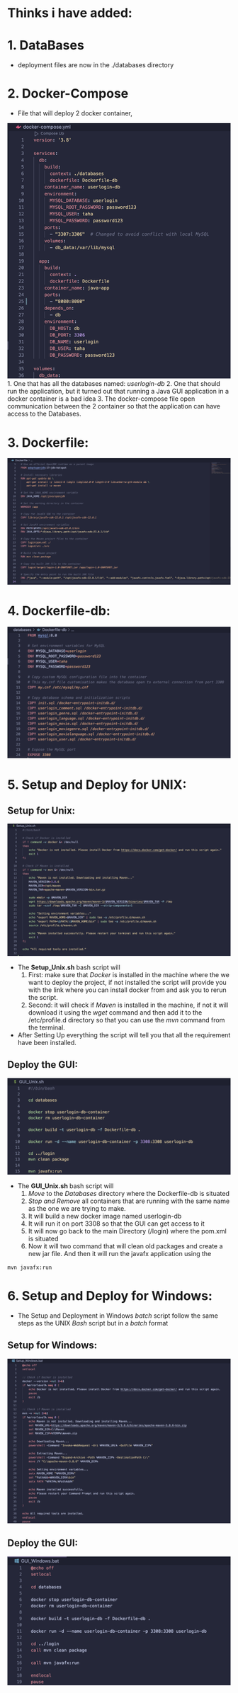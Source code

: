 
# Thinks i have added:

# 1. **DataBases** 

- deployment files are now in the ./databases directory
# 2. **Docker-Compose** 

- File that will deploy 2 docker container,

![](/Screenshots/Docker-compose.png)
	1. One that has all the databases named: *userlogin-db* 
	2. One that should run the application, but it turned out that running a Java GUI application in a docker container is a bad idea
	3. The docker-compose file open communication between the 2 container so that the application can have access to the Databases.
# 3. **Dockerfile**:
![](/Screenshots/Dockerfile.png)

# 4. **Dockerfile-db**:
![](/Screenshots/Dockerfile-db.png)

# 5. **Setup and Deploy for UNIX:**

## Setup for Unix:
![](/Screenshots/Setup_Unix.png)
- The **Setup_Unix.sh** bash script will
	1. First: make sure that *Docker* is installed in the machine where the we want to deploy the project, if not installed the script will provide you with the link where you can install docker from and ask you to rerun the script.
	2. Second: it will check if *Maven* is installed in the machine, if not it will download it using the *wget* command and then add it to the /etc/profile.d directory so that you can use the *mvn* command from the terminal.
- After Setting Up everything the script will tell you that all the requirement have been installed.
## Deploy the GUI:
![](/Screenshots/GUI_Unix.png)
- The **GUI_Unix.sh** bash script will 
	1. *Move* to the *Databases* directory where the Dockerfile-db is situated
	2. *Stop and Remove* all containers that are running with the same name as the one we are trying to make.
	3. It will build a new docker image named userlogin-db
	4. It will run it on port 3308 so that the GUI can get access to it
	5. It will now go back to the main Directory (/login) where the pom.xml is situated
	6. Now it will two command that will clean old packages and create a new jar file. And then it will run the javafx application using the
```bash
mvn javafx:run
```


# 6. **Setup and Deploy for Windows:**

- The Setup and Deployment in Windows *batch* script follow the same steps as the UNIX *Bash* script but in a *batch* format
## Setup for Windows:
![Setup_Windows](/Screenshots/Setup_Windows.png)
## Deploy the GUI:
![GUI_Windows](/Screenshots/GUI_Windows.png)
